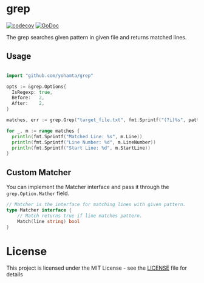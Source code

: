 # grep

[![codecov](https://codecov.io/gh/yohamta/grep/branch/main/graph/badge.svg)](https://codecov.io/gh/yohamta/grep)
[![GoDoc](https://pkg.go.dev/badge/github.com/yohamta/grep)](https://pkg.go.dev/github.com/yohamta/grep)

The grep searches given pattern in given file and returns matched lines.

## Usage

```go

import "github.com/yohamta/grep"

opts := &grep.Options{
  IsRegexp: true,
  Before:   2,
  After:    2,
}

matches, err := grep.Grep("target_file.txt", fmt.Sprintf("(?i)%s", pattern), opts)

for _, m := range matches {
  println(fmt.Sprintf("Matched Line: %s", m.Line))
  println(fmt.Sprintf("Line Number: %d", m.LineNumber))
  println(fmt.Sprintf("Start Line: %d", m.StartLine))
}
```

## Custom Matcher

You can implement the Matcher interface and pass it through the `grep.Option.Mather` field.

```go
// Matcher is the interface for matching lines with given pattern.
type Matcher interface {
	// Match returns true if line matches pattern.
	Match(line string) bool
}
```

# License

This project is licensed under the MIT License - see the [LICENSE](LICENSE) file for details
